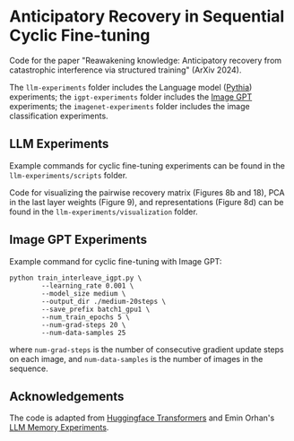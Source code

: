 #  Anticipatory Recovery in Sequential Cyclic Fine-tuning

Code for the paper "Reawakening knowledge: Anticipatory recovery from catastrophic interference via structured training" (ArXiv 2024).

The `llm-experiments` folder includes the Language model ([Pythia](https://github.com/EleutherAI/pythia)) experiments; the `igpt-experiments` folder includes the [Image GPT](https://github.com/openai/image-gpt) experiments; the `imagenet-experiments` folder includes the image classification experiments.

## LLM Experiments

Example commands for cyclic fine-tuning experiments can be found in the `llm-experiments/scripts` folder.

Code for visualizing the pairwise recovery matrix (Figures 8b and 18), PCA in the last layer weights (Figure 9), and representations (Figure 8d) can be found in the `llm-experiments/visualization` folder.

## Image GPT Experiments

Example command for cyclic fine-tuning with Image GPT:
```
python train_interleave_igpt.py \
        --learning_rate 0.001 \
        --model_size medium \
        --output_dir ./medium-20steps \
        --save_prefix batch1_gpu1 \
        --num_train_epochs 5 \
        --num-grad-steps 20 \
        --num-data-samples 25
```

where ```num-grad-steps``` is the number of consecutive gradient update steps on each image, and ```num-data-samples``` is the number of images in the sequence.

## Acknowledgements

The code is adapted from [Huggingface Transformers](https://github.com/huggingface/transformers.git) and Emin Orhan's [LLM Memory Experiments](https://github.com/eminorhan/llm-memory.git).
